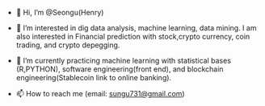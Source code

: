 - 👋 Hi, I’m @Seongu(Henry)
- 👀 I’m interested in dig data analysis, machine learning, data mining. I am also interested in Financial prediction with stock,crypto currency, coin trading, and crypto depegging.  

- 🌱 I’m currently practicing machine learning with statistical bases (R,PYTHON), software engineering(front end), and blockchain engineering(Stablecoin link  to online banking). 
- 📫 How to reach me (email: sungu731@gmail.com)
